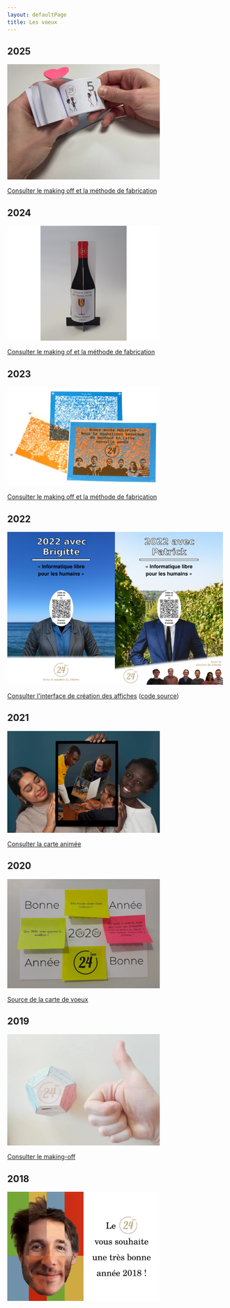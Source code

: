 ```yaml
---
layout: defaultPage
title: Les voeux
---
```


## 2025

<a href="/2025/"><img src="/img/2025.jpg" width="350" alt="Bonne année 2025" style="border: 0px"/></a>

<a href="/2025/">Consulter le making off et la méthode de fabrication</a>

## 2024

<a href="/2024/"><img src="/img/2024.jpg" width="350" alt="Bonne année 2024" style="border: 0px"/></a>

<a href="/2024/">Consulter le making of et la méthode de fabrication</a>

## 2023

<a href="/2023/"><img src="/img/2023.jpg" width="350" alt="Bonne année 2023" style="border: 0px"/></a>

<a href="/2023/">Consulter le making off et la méthode de fabrication</a>

## 2022

<a href="https://voeux.24eme.fr/2022/"><img src="/img/2022_affiche_brigitte.png" height="350" alt="Bonne année 2022" style="border: 0px"/><img src="/img/2022_affiche_patrick.png" height="350" alt="Bonne année 2022" style="border: 0px"/></a>

[Consulter l'interface de création des affiches](https://voeux.24eme.fr/2022/) ([code source](https://github.com/24eme/voeux2022))

## 2021

<a href="/2021/"><img src="/img/2021/MH-GMT-JMV-WEB.jpg" width="350" height="233" alt="Bonne année 2021" style="border: 0px"/></a>

[Consulter la carte animée](/2021/)

## 2020

<a href="/img/2020.jpg"><img src="/img/2020.jpg" width="350" height="250" alt="Bonne année 2020" style="border: 0px"/></a>

[Source de la carte de voeux](https://github.com/24eme/voeux_2020_postits)

## 2019

<a href="/2019/"><img src="/img/2019/screen.jpg" width="350" height="255" alt="Bonne année 2019" style="border: 0px"/></a>

[Consulter le making-off](/2019/)

## 2018

<a href="/img/2018.png"><img src="/img/2018.png" width="350" height="250" alt="Bonne année 2018" style="border: 0px"/></a>
